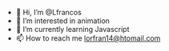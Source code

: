 - 👋 Hi, I’m @Lfrancos
- 👀 I’m interested in animation
- 🌱 I’m currently learning Javascript
- 📫 How to reach me lorfran14@htomail.com

<!---
Lfrancos/Lfrancos is a ✨ special ✨ repository because its `README.md` (this file) appears on your GitHub profile.
You can click the Preview link to take a look at your changes.
--->
